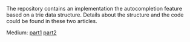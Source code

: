 The repository contains an implementation the autocompletion feature based on a trie data structure. 
Details about the structure and the code could be found in these two articles.

Medium: [part1](https://blog.devgenius.io/implementing-the-autocomplete-feature-for-a-search-engine-6327a562b1cd)
[part2](https://blog.devgenius.io/implementing-the-autocomplete-feature-for-a-search-engine-6327a562b1cd)
 